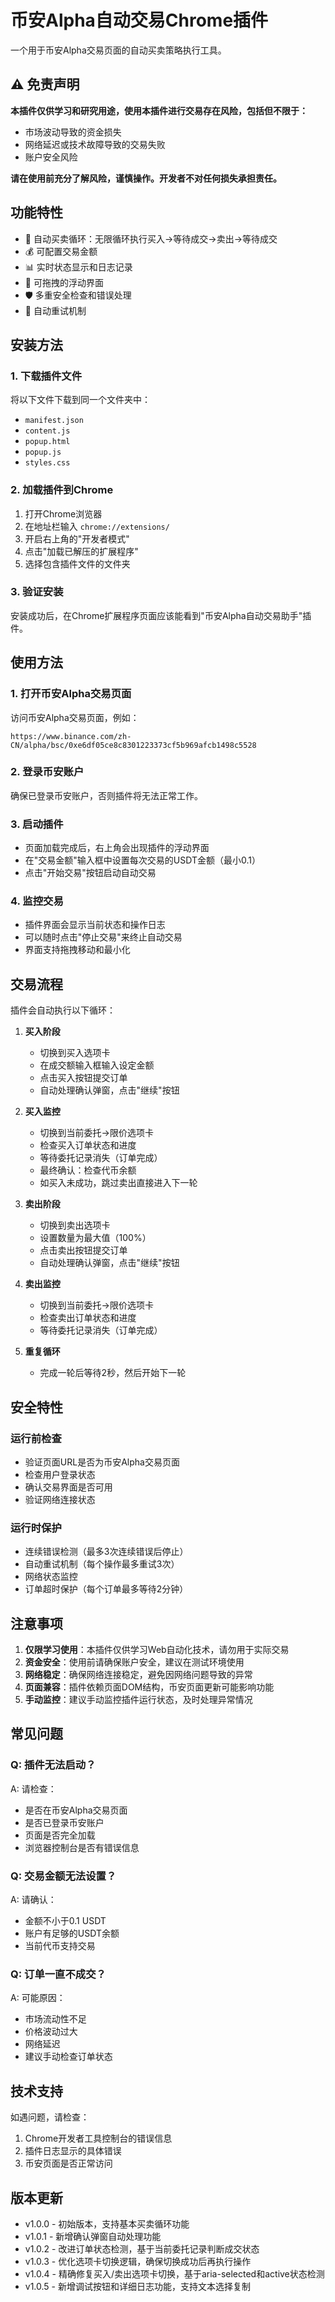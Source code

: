 # 币安Alpha自动交易Chrome插件

一个用于币安Alpha交易页面的自动买卖策略执行工具。

## ⚠️ 免责声明

**本插件仅供学习和研究用途，使用本插件进行交易存在风险，包括但不限于：**
- 市场波动导致的资金损失
- 网络延迟或技术故障导致的交易失败
- 账户安全风险

**请在使用前充分了解风险，谨慎操作。开发者不对任何损失承担责任。**

## 功能特性

- 🔄 自动买卖循环：无限循环执行买入→等待成交→卖出→等待成交
- 💰 可配置交易金额
- 📊 实时状态显示和日志记录
- 🎯 可拖拽的浮动界面
- 🛡️ 多重安全检查和错误处理
- 🔄 自动重试机制

## 安装方法

### 1. 下载插件文件
将以下文件下载到同一个文件夹中：
- `manifest.json`
- `content.js`
- `popup.html`
- `popup.js`
- `styles.css`

### 2. 加载插件到Chrome
1. 打开Chrome浏览器
2. 在地址栏输入 `chrome://extensions/`
3. 开启右上角的"开发者模式"
4. 点击"加载已解压的扩展程序"
5. 选择包含插件文件的文件夹

### 3. 验证安装
安装成功后，在Chrome扩展程序页面应该能看到"币安Alpha自动交易助手"插件。

## 使用方法

### 1. 打开币安Alpha交易页面
访问币安Alpha交易页面，例如：
```
https://www.binance.com/zh-CN/alpha/bsc/0xe6df05ce8c8301223373cf5b969afcb1498c5528
```

### 2. 登录币安账户
确保已登录币安账户，否则插件将无法正常工作。

### 3. 启动插件
- 页面加载完成后，右上角会出现插件的浮动界面
- 在"交易金额"输入框中设置每次交易的USDT金额（最小0.1）
- 点击"开始交易"按钮启动自动交易

### 4. 监控交易
- 插件界面会显示当前状态和操作日志
- 可以随时点击"停止交易"来终止自动交易
- 界面支持拖拽移动和最小化

## 交易流程

插件会自动执行以下循环：

1. **买入阶段**
   - 切换到买入选项卡
   - 在成交额输入框输入设定金额
   - 点击买入按钮提交订单
   - 自动处理确认弹窗，点击"继续"按钮

2. **买入监控**
   - 切换到当前委托→限价选项卡
   - 检查买入订单状态和进度
   - 等待委托记录消失（订单完成）
   - 最终确认：检查代币余额
   - 如买入未成功，跳过卖出直接进入下一轮

3. **卖出阶段**
   - 切换到卖出选项卡
   - 设置数量为最大值（100%）
   - 点击卖出按钮提交订单
   - 自动处理确认弹窗，点击"继续"按钮

4. **卖出监控**
   - 切换到当前委托→限价选项卡
   - 检查卖出订单状态和进度
   - 等待委托记录消失（订单完成）

5. **重复循环**
   - 完成一轮后等待2秒，然后开始下一轮

## 安全特性

### 运行前检查
- 验证页面URL是否为币安Alpha交易页面
- 检查用户登录状态
- 确认交易界面是否可用
- 验证网络连接状态

### 运行时保护
- 连续错误检测（最多3次连续错误后停止）
- 自动重试机制（每个操作最多重试3次）
- 网络状态监控
- 订单超时保护（每个订单最多等待2分钟）

## 注意事项

1. **仅限学习使用**：本插件仅供学习Web自动化技术，请勿用于实际交易
2. **资金安全**：使用前请确保账户安全，建议在测试环境使用
3. **网络稳定**：确保网络连接稳定，避免因网络问题导致的异常
4. **页面兼容**：插件依赖页面DOM结构，币安页面更新可能影响功能
5. **手动监控**：建议手动监控插件运行状态，及时处理异常情况

## 常见问题

### Q: 插件无法启动？
A: 请检查：
- 是否在币安Alpha交易页面
- 是否已登录币安账户
- 页面是否完全加载
- 浏览器控制台是否有错误信息

### Q: 交易金额无法设置？
A: 请确认：
- 金额不小于0.1 USDT
- 账户有足够的USDT余额
- 当前代币支持交易

### Q: 订单一直不成交？
A: 可能原因：
- 市场流动性不足
- 价格波动过大
- 网络延迟
- 建议手动检查订单状态

## 技术支持

如遇问题，请检查：
1. Chrome开发者工具控制台的错误信息
2. 插件日志显示的具体错误
3. 币安页面是否正常访问

## 版本更新

- v1.0.0 - 初始版本，支持基本买卖循环功能
- v1.0.1 - 新增确认弹窗自动处理功能
- v1.0.2 - 改进订单状态检测，基于当前委托记录判断成交状态
- v1.0.3 - 优化选项卡切换逻辑，确保切换成功后再执行操作
- v1.0.4 - 精确修复买入/卖出选项卡切换，基于aria-selected和active状态检测
- v1.0.5 - 新增调试按钮和详细日志功能，支持文本选择复制